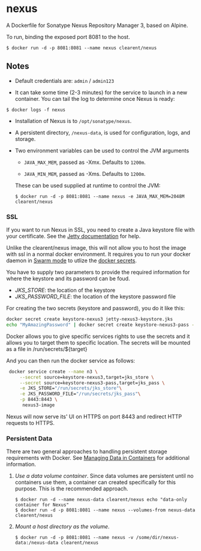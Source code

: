 # nexus


A Dockerfile for Sonatype Nexus Repository Manager 3, based on Alpine.

To run, binding the exposed port 8081 to the host.

```
$ docker run -d -p 8081:8081 --name nexus clearent/nexus
```


## Notes

*   Default credentials are: `admin` / `admin123`

*   It can take some time (2-3 minutes) for the service to launch in a
new container.  You can tail the log to determine once Nexus is ready:

```
$ docker logs -f nexus
```

*   Installation of Nexus is to `/opt/sonatype/nexus`.  

*   A persistent directory, `/nexus-data`, is used for configuration,
logs, and storage.

*   Two environment variables can be used to control the JVM arguments

    *   `JAVA_MAX_MEM`, passed as -Xmx.  Defaults to `1200m`.

    *   `JAVA_MIN_MEM`, passed as -Xms.  Defaults to `1200m`.

    These can be used supplied at runtime to control the JVM:

    ```
    $ docker run -d -p 8081:8081 --name nexus -e JAVA_MAX_MEM=2048M clearent/nexus
    ```


### SSL

If you want to run Nexus in SSL, you need to create a Java keystore file with your certificate. See the [Jetty documentation](http://www.eclipse.org/jetty/documentation/current/configuring-ssl.html) for help.

Unlike the clearent/nexus image, this will not allow you to host the image with ssl in a normal docker environment.
It requires you to run your docker daemon in [Swarm mode](https://docs.docker.com/engine/swarm/swarm-mode/) to utlize the [docker secrets](https://docs.docker.com/engine/swarm/secrets).

You have to supply two parameters to provide the required information for where the keystore and its password can be foud.

* *JKS_STORE*: the location of the keystore
* *JKS_PASSWORD_FILE*: the location of the keystore password file 

For creating the two secrets (keystore and password), you do it like this:

```bash
docker secret create keystore-nexus3 jetty-nexus3-keystore.jks
echo "MyAmazingPassword" | docker secret create keystore-nexus3-pass -
```

Docker allows you to give specific services rights to use the secrets and it allows you to target them to specific location.
The secrets will be mounted as a file in /run/secrets/${target}

And you can then run the docker service as follows:

```bash
 docker service create --name n3 \
     --secret source=keystore-nexus3,target=jks_store \
     --secret source=keystore-nexus3-pass,target=jks_pass \
     -e JKS_STORE="/run/secrets/jks_store"\
     -e JKS_PASSWORD_FILE="/run/secrets/jks_pass"\
     -p 8443:8443 \
      nexus3-image
```

Nexus will now serve its' UI on HTTPS on port 8443 and redirect HTTP requests to HTTPS.


### Persistent Data

There are two general approaches to handling persistent storage requirements
with Docker. See [Managing Data in Containers](https://docs.docker.com/userguide/dockervolumes/)
for additional information.

1.  *Use a data volume container*.  Since data volumes are persistent
    until no containers use them, a container can created specifically for
    this purpose.  This is the recommended approach.  

    ```
    $ docker run -d --name nexus-data clearent/nexus echo "data-only container for Nexus"
    $ docker run -d -p 8081:8081 --name nexus --volumes-from nexus-data clearent/nexus
    ```

2.  *Mount a host directory as the volume*.

    ```
    $ docker run -d -p 8081:8081 --name nexus -v /some/dir/nexus-data:/nexus-data clearent/nexus
    ```
